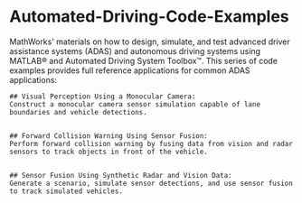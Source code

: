 # Automated-Driving-Code-Examples

MathWorks' materials on how to design, simulate, and test advanced driver assistance systems (ADAS) and autonomous driving systems using MATLAB® and Automated Driving System Toolbox™. This series of code examples provides full reference applications for common ADAS applications:

    ## Visual Perception Using a Monocular Camera:
    Construct a monocular camera sensor simulation capable of lane boundaries and vehicle detections.
    
    
    ## Forward Collision Warning Using Sensor Fusion:
    Perform forward collision warning by fusing data from vision and radar sensors to track objects in front of the vehicle.
    
    
    ## Sensor Fusion Using Synthetic Radar and Vision Data:
    Generate a scenario, simulate sensor detections, and use sensor fusion to track simulated vehicles.



